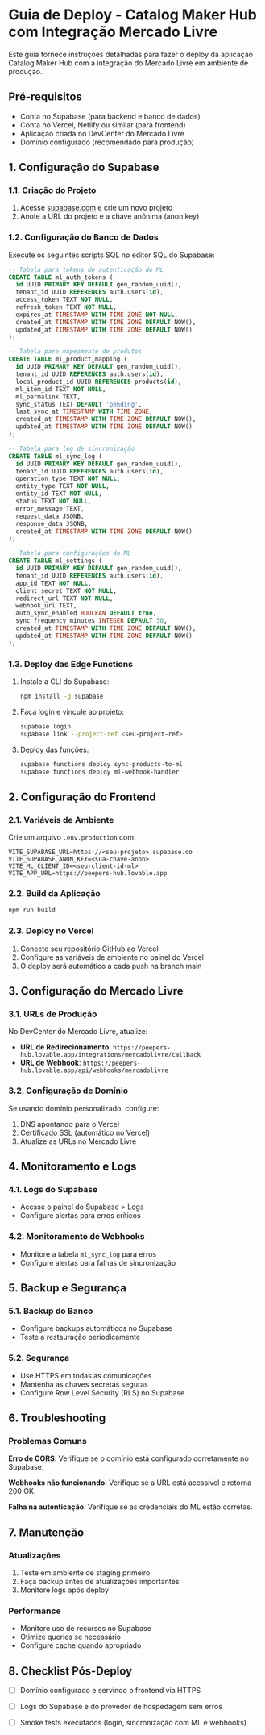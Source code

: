 # Guia de Deploy - Catalog Maker Hub com Integração Mercado Livre

Este guia fornece instruções detalhadas para fazer o deploy da aplicação Catalog Maker Hub com a integração do Mercado Livre em ambiente de produção.

## Pré-requisitos

- Conta no Supabase (para backend e banco de dados)
- Conta no Vercel, Netlify ou similar (para frontend)
- Aplicação criada no DevCenter do Mercado Livre
- Domínio configurado (recomendado para produção)

## 1. Configuração do Supabase

### 1.1. Criação do Projeto
1. Acesse [supabase.com](https://supabase.com) e crie um novo projeto
2. Anote a URL do projeto e a chave anônima (anon key)

### 1.2. Configuração do Banco de Dados
Execute os seguintes scripts SQL no editor SQL do Supabase:

```sql
-- Tabela para tokens de autenticação do ML
CREATE TABLE ml_auth_tokens (
  id UUID PRIMARY KEY DEFAULT gen_random_uuid(),
  tenant_id UUID REFERENCES auth.users(id),
  access_token TEXT NOT NULL,
  refresh_token TEXT NOT NULL,
  expires_at TIMESTAMP WITH TIME ZONE NOT NULL,
  created_at TIMESTAMP WITH TIME ZONE DEFAULT NOW(),
  updated_at TIMESTAMP WITH TIME ZONE DEFAULT NOW()
);

-- Tabela para mapeamento de produtos
CREATE TABLE ml_product_mapping (
  id UUID PRIMARY KEY DEFAULT gen_random_uuid(),
  tenant_id UUID REFERENCES auth.users(id),
  local_product_id UUID REFERENCES products(id),
  ml_item_id TEXT NOT NULL,
  ml_permalink TEXT,
  sync_status TEXT DEFAULT 'pending',
  last_sync_at TIMESTAMP WITH TIME ZONE,
  created_at TIMESTAMP WITH TIME ZONE DEFAULT NOW(),
  updated_at TIMESTAMP WITH TIME ZONE DEFAULT NOW()
);

-- Tabela para log de sincronização
CREATE TABLE ml_sync_log (
  id UUID PRIMARY KEY DEFAULT gen_random_uuid(),
  tenant_id UUID REFERENCES auth.users(id),
  operation_type TEXT NOT NULL,
  entity_type TEXT NOT NULL,
  entity_id TEXT NOT NULL,
  status TEXT NOT NULL,
  error_message TEXT,
  request_data JSONB,
  response_data JSONB,
  created_at TIMESTAMP WITH TIME ZONE DEFAULT NOW()
);

-- Tabela para configurações do ML
CREATE TABLE ml_settings (
  id UUID PRIMARY KEY DEFAULT gen_random_uuid(),
  tenant_id UUID REFERENCES auth.users(id),
  app_id TEXT NOT NULL,
  client_secret TEXT NOT NULL,
  redirect_url TEXT NOT NULL,
  webhook_url TEXT,
  auto_sync_enabled BOOLEAN DEFAULT true,
  sync_frequency_minutes INTEGER DEFAULT 30,
  created_at TIMESTAMP WITH TIME ZONE DEFAULT NOW(),
  updated_at TIMESTAMP WITH TIME ZONE DEFAULT NOW()
);
```

### 1.3. Deploy das Edge Functions
1. Instale a CLI do Supabase:
   ```bash
   npm install -g supabase
   ```

2. Faça login e vincule ao projeto:
   ```bash
   supabase login
   supabase link --project-ref <seu-project-ref>
   ```

3. Deploy das funções:
   ```bash
   supabase functions deploy sync-products-to-ml
   supabase functions deploy ml-webhook-handler
   ```

## 2. Configuração do Frontend

### 2.1. Variáveis de Ambiente
Crie um arquivo `.env.production` com:

```env
VITE_SUPABASE_URL=https://<seu-projeto>.supabase.co
VITE_SUPABASE_ANON_KEY=<sua-chave-anon>
VITE_ML_CLIENT_ID=<seu-client-id-ml>
VITE_APP_URL=https://peepers-hub.lovable.app
```

### 2.2. Build da Aplicação
```bash
npm run build
```

### 2.3. Deploy no Vercel
1. Conecte seu repositório GitHub ao Vercel
2. Configure as variáveis de ambiente no painel do Vercel
3. O deploy será automático a cada push na branch main

## 3. Configuração do Mercado Livre

### 3.1. URLs de Produção
No DevCenter do Mercado Livre, atualize:

- **URL de Redirecionamento**: `https://peepers-hub.lovable.app/integrations/mercadolivre/callback`
- **URL de Webhook**: `https://peepers-hub.lovable.app/api/webhooks/mercadolivre`

### 3.2. Configuração de Domínio
Se usando domínio personalizado, configure:
1. DNS apontando para o Vercel
2. Certificado SSL (automático no Vercel)
3. Atualize as URLs no Mercado Livre

## 4. Monitoramento e Logs

### 4.1. Logs do Supabase
- Acesse o painel do Supabase > Logs
- Configure alertas para erros críticos

### 4.2. Monitoramento de Webhooks
- Monitore a tabela `ml_sync_log` para erros
- Configure alertas para falhas de sincronização

## 5. Backup e Segurança

### 5.1. Backup do Banco
- Configure backups automáticos no Supabase
- Teste a restauração periodicamente

### 5.2. Segurança
- Use HTTPS em todas as comunicações
- Mantenha as chaves secretas seguras
- Configure Row Level Security (RLS) no Supabase

## 6. Troubleshooting

### Problemas Comuns

**Erro de CORS**: Verifique se o domínio está configurado corretamente no Supabase.

**Webhooks não funcionando**: Verifique se a URL está acessível e retorna 200 OK.

**Falha na autenticação**: Verifique se as credenciais do ML estão corretas.

## 7. Manutenção

### Atualizações
1. Teste em ambiente de staging primeiro
2. Faça backup antes de atualizações importantes
3. Monitore logs após deploy

### Performance
- Monitore uso de recursos no Supabase
- Otimize queries se necessário
- Configure cache quando apropriado

## 8. Checklist Pós-Deploy

- [ ] Domínio configurado e servindo o frontend via HTTPS
- [ ] Logs do Supabase e do provedor de hospedagem sem erros
- [ ] Smoke tests executados (login, sincronização com ML e webhooks)

